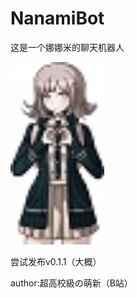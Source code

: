 # NanamiBot
这是一个娜娜米的聊天机器人

<img src="https://github.com/coderrbk/NanamiBot/blob/main/nanami.jpg" width="150px">

尝试发布v0.1.1（大概）

author:超高校級の萌新（B站）
